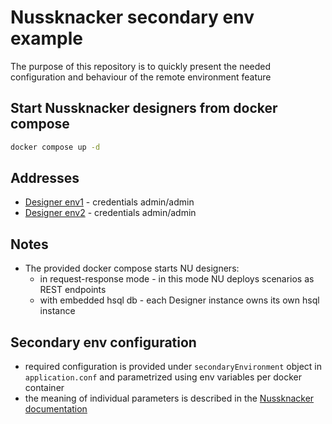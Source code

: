 # Nussknacker secondary env example
The purpose of this repository is to quickly present the needed configuration and behaviour of the remote environment feature

## Start Nussknacker designers from docker compose
```bash
docker compose up -d
```

## Addresses
* [Designer env1](http://localhost:8080) - credentials admin/admin
* [Designer env2](http://localhost:8081) - credentials admin/admin

## Notes
* The provided docker compose starts NU designers:
    * in request-response mode - in this mode NU deploys scenarios as REST endpoints
    * with embedded hsql db - each Designer instance owns its own hsql instance

## Secondary env configuration
* required configuration is provided under `secondaryEnvironment` object in `application.conf` and parametrized using env variables per docker container
* the meaning of individual parameters is described in the [Nussknacker documentation](https://nussknacker.io/documentation/docs/installation_configuration_guide/DesignerConfiguration/#environment-configuration)
